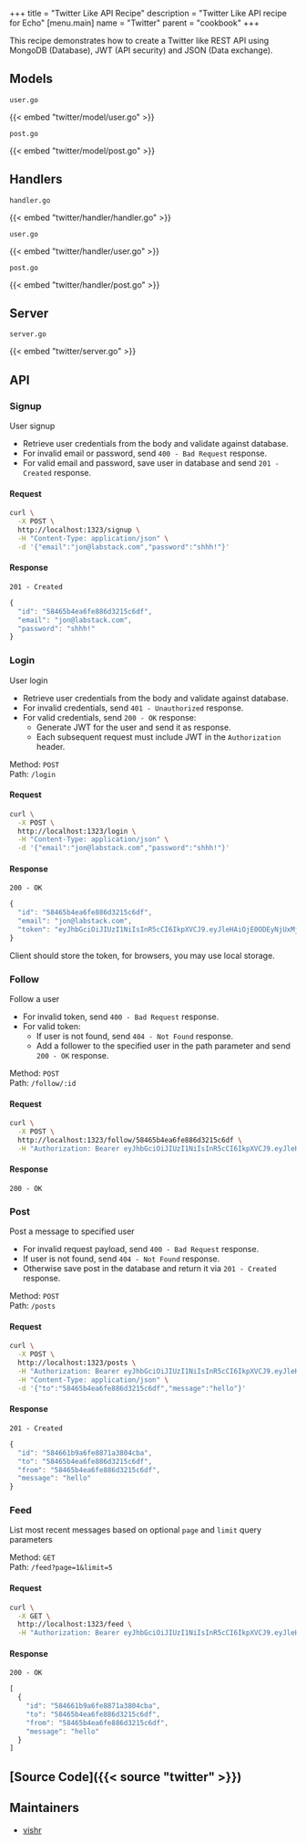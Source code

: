 +++
title = "Twitter Like API Recipe"
description = "Twitter Like API recipe for Echo"
[menu.main]
  name = "Twitter"
  parent = "cookbook"
+++

This recipe demonstrates how to create a Twitter like REST API using MongoDB (Database),
JWT (API security) and JSON (Data exchange).

## Models

`user.go`

{{< embed "twitter/model/user.go" >}}

`post.go`

{{< embed "twitter/model/post.go" >}}

## Handlers

`handler.go`

{{< embed "twitter/handler/handler.go" >}}

`user.go`

{{< embed "twitter/handler/user.go" >}}

`post.go`

{{< embed "twitter/handler/post.go" >}}

## Server

`server.go`

{{< embed "twitter/server.go" >}}

## API

### Signup

User signup

- Retrieve user credentials from the body and validate against database.
- For invalid email or password, send `400 - Bad Request` response.
- For valid email and password, save user in database and send `201 - Created` response.

#### Request

```sh
curl \
  -X POST \
  http://localhost:1323/signup \
  -H "Content-Type: application/json" \
  -d '{"email":"jon@labstack.com","password":"shhh!"}'
```

#### Response

`201 - Created`

```js
{
  "id": "58465b4ea6fe886d3215c6df",
  "email": "jon@labstack.com",
  "password": "shhh!"
}
```

### Login

User login

- Retrieve user credentials from the body and validate against database.
- For invalid credentials, send `401 - Unauthorized` response.
- For valid credentials, send `200 - OK` response:
  - Generate JWT for the user and send it as response.
  - Each subsequent request must include JWT in the `Authorization` header.

Method: `POST`<br>
Path: `/login`

#### Request

```sh
curl \
  -X POST \
  http://localhost:1323/login \
  -H "Content-Type: application/json" \
  -d '{"email":"jon@labstack.com","password":"shhh!"}'
```

#### Response

`200 - OK`

```js
{
  "id": "58465b4ea6fe886d3215c6df",
  "email": "jon@labstack.com",
  "token": "eyJhbGciOiJIUzI1NiIsInR5cCI6IkpXVCJ9.eyJleHAiOjE0ODEyNjUxMjgsImlkIjoiNTg0NjViNGVhNmZlODg2ZDMyMTVjNmRmIn0.1IsGGxko1qMCsKkJDQ1NfmrZ945XVC9uZpcvDnKwpL0"
}
```

Client should store the token, for browsers, you may use local storage.

### Follow

Follow a user

- For invalid token, send `400 - Bad Request` response.
- For valid token:
  - If user is not found, send `404 - Not Found` response.
  - Add a follower to the specified user in the path parameter and send `200 - OK` response.

Method: `POST` <br>
Path: `/follow/:id`

#### Request

```sh
curl \
  -X POST \
  http://localhost:1323/follow/58465b4ea6fe886d3215c6df \
  -H "Authorization: Bearer eyJhbGciOiJIUzI1NiIsInR5cCI6IkpXVCJ9.eyJleHAiOjE0ODEyNjUxMjgsImlkIjoiNTg0NjViNGVhNmZlODg2ZDMyMTVjNmRmIn0.1IsGGxko1qMCsKkJDQ1NfmrZ945XVC9uZpcvDnKwpL0"
```

#### Response

`200 - OK`

### Post

Post a message to specified user

- For invalid request payload, send `400 - Bad Request` response.
- If user is not found, send `404 - Not Found` response.
- Otherwise save post in the database and return it via `201 - Created` response.

Method: `POST` <br>
Path: `/posts`

#### Request

```sh
curl \
  -X POST \
  http://localhost:1323/posts \
  -H "Authorization: Bearer eyJhbGciOiJIUzI1NiIsInR5cCI6IkpXVCJ9.eyJleHAiOjE0ODEyNjUxMjgsImlkIjoiNTg0NjViNGVhNmZlODg2ZDMyMTVjNmRmIn0.1IsGGxko1qMCsKkJDQ1NfmrZ945XVC9uZpcvDnKwpL0" \
  -H "Content-Type: application/json" \
  -d '{"to":"58465b4ea6fe886d3215c6df","message":"hello"}'
```

#### Response

`201 - Created`

```js
{
  "id": "584661b9a6fe8871a3804cba",
  "to": "58465b4ea6fe886d3215c6df",
  "from": "58465b4ea6fe886d3215c6df",
  "message": "hello"
}
```

### Feed

List most recent messages based on optional `page` and `limit` query parameters

Method: `GET` <br>
Path: `/feed?page=1&limit=5`

#### Request

```sh
curl \
  -X GET \
  http://localhost:1323/feed \
  -H "Authorization: Bearer eyJhbGciOiJIUzI1NiIsInR5cCI6IkpXVCJ9.eyJleHAiOjE0ODEyNjUxMjgsImlkIjoiNTg0NjViNGVhNmZlODg2ZDMyMTVjNmRmIn0.1IsGGxko1qMCsKkJDQ1NfmrZ945XVC9uZpcvDnKwpL0"
```

#### Response

`200 - OK`

```js
[
  {
    "id": "584661b9a6fe8871a3804cba",
    "to": "58465b4ea6fe886d3215c6df",
    "from": "58465b4ea6fe886d3215c6df",
    "message": "hello"
  }
]
```

## [Source Code]({{< source "twitter" >}})

## Maintainers

- [vishr](https://github.com/vishr)
